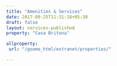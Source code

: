 ```yaml
---
title: "Amenities & Services"
date: 2017-09-25T11:31:18+05:30
draft: false
layout: services-published
property: "Casa Britona"

allproperty:
 url: "/goomo_html/extranet/properties/"

---
```


